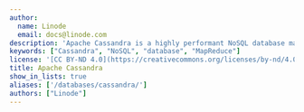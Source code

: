 ```yaml
---
author:
  name: Linode
  email: docs@linode.com
description: 'Apache Cassandra is a highly performant NoSQL database management system with a focus on scalability and high availability.'
keywords: ["Cassandra", "NoSQL", "database", "MapReduce"]
license: '[CC BY-ND 4.0](https://creativecommons.org/licenses/by-nd/4.0)'
title: Apache Cassandra
show_in_lists: true
aliases: ['/databases/cassandra/']
authors: ["Linode"]
---
```

